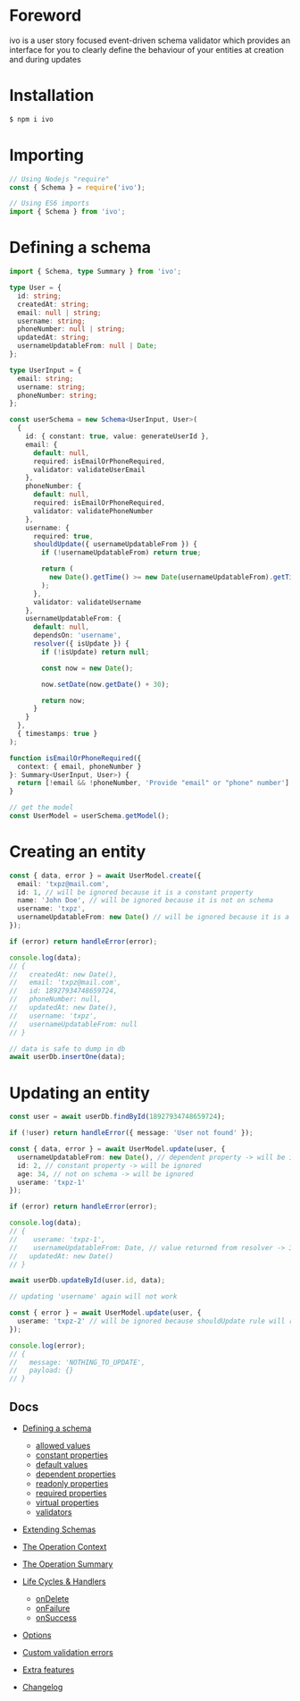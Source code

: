 # Foreword

ivo is a user story focused event-driven schema validator which provides an interface for you to clearly define the behaviour of your entities at creation and during updates

# Installation

```bash
$ npm i ivo
```

# Importing

```js
// Using Nodejs "require"
const { Schema } = require('ivo');

// Using ES6 imports
import { Schema } from 'ivo';
```

# Defining a schema

```ts
import { Schema, type Summary } from 'ivo';

type User = {
  id: string;
  createdAt: string;
  email: null | string;
  username: string;
  phoneNumber: null | string;
  updatedAt: string;
  usernameUpdatableFrom: null | Date;
};

type UserInput = {
  email: string;
  username: string;
  phoneNumber: string;
};

const userSchema = new Schema<UserInput, User>(
  {
    id: { constant: true, value: generateUserId },
    email: {
      default: null,
      required: isEmailOrPhoneRequired,
      validator: validateUserEmail
    },
    phoneNumber: {
      default: null,
      required: isEmailOrPhoneRequired,
      validator: validatePhoneNumber
    },
    username: {
      required: true,
      shouldUpdate({ usernameUpdatableFrom }) {
        if (!usernameUpdatableFrom) return true;

        return (
          new Date().getTime() >= new Date(usernameUpdatableFrom).getTime()
        );
      },
      validator: validateUsername
    },
    usernameUpdatableFrom: {
      default: null,
      dependsOn: 'username',
      resolver({ isUpdate }) {
        if (!isUpdate) return null;

        const now = new Date();

        now.setDate(now.getDate() + 30);

        return now;
      }
    }
  },
  { timestamps: true }
);

function isEmailOrPhoneRequired({
  context: { email, phoneNumber }
}: Summary<UserInput, User>) {
  return [!email && !phoneNumber, 'Provide "email" or "phone" number'] as const;
}

// get the model
const UserModel = userSchema.getModel();
```

# Creating an entity

```ts
const { data, error } = await UserModel.create({
  email: 'txpz@mail.com',
  id: 1, // will be ignored because it is a constant property
  name: 'John Doe', // will be ignored because it is not on schema
  username: 'txpz',
  usernameUpdatableFrom: new Date() // will be ignored because it is a dependent property
});

if (error) return handleError(error);

console.log(data);
// {
//   createdAt: new Date(),
//   email: 'txpz@mail.com',
//   id: 18927934748659724,
//   phoneNumber: null,
//   updatedAt: new Date(),
//   username: 'txpz',
//   usernameUpdatableFrom: null
// }

// data is safe to dump in db
await userDb.insertOne(data);
```

# Updating an entity

```ts
const user = await userDb.findById(18927934748659724);

if (!user) return handleError({ message: 'User not found' });

const { data, error } = await UserModel.update(user, {
  usernameUpdatableFrom: new Date(), // dependent property -> will be ignored
  id: 2, // constant property -> will be ignored
  age: 34, // not on schema -> will be ignored
  userame: 'txpz-1'
});

if (error) return handleError(error);

console.log(data);
// {
//    userame: 'txpz-1',
//    usernameUpdatableFrom: Date, // value returned from resolver -> 30days from now
//   updatedAt: new Date()
// }

await userDb.updateById(user.id, data);
```

```ts
// updating 'username' again will not work

const { error } = await UserModel.update(user, {
  userame: 'txpz-2' // will be ignored because shouldUpdate rule will return false
});

console.log(error);
// {
//   message: 'NOTHING_TO_UPDATE',
//   payload: {}
// }
```

## Docs

- [Defining a schema](./docs/v0.0.1/index.md#defining-a-schema)
  - [allowed values](./docs/v0.0.1/definitions/allowed-values.md#allowed-values)
  - [constant properties](./docs/v0.0.1/definitions/constants.md#constant-properties)
  - [default values](./docs/v0.0.1/definitions/defaults.md#default-values)
  - [dependent properties](./docs/v0.0.1/definitions/dependents.md#dependent-properties)
  - [readonly properties](./docs/v0.0.1/definitions/readonly.md#readonly-properties)
  - [required properties](./docs/v0.0.1/definitions/required.md#required-properties)
  - [virtual properties](./docs/v0.0.1/definitions/virtuals.md#virtual-properties)
  - [validators](./docs/v0.0.1/validators/index.md#validators)
- [Extending Schemas](./docs/v0.0.1/definitions/extend-schemas.md#extending-schemas)
- [The Operation Context](./docs/v0.0.1/life-cycles.md#the-operation-contextt)
- [The Operation Summary](./docs/v0.0.1/life-cycles.md#the-operation-summary)
- [Life Cycles & Handlers](./docs/v0.0.1/life-cycles.md#life-cycle-listeners)

  - [onDelete](./docs/v0.0.1/life-cycles.md#ondelete)
  - [onFailure](./docs/v0.0.1/life-cycles.md#onfailure)
  - [onSuccess](./docs/v0.0.1/life-cycles.md#onsuccess)

- [Options](./docs/v0.0.1/index.md#options)
- [Custom validation errors](./docs/v0.0.1/index.md#errortool)
- [Extra features](./docs/v0.0.1/life-cycles.md#context-options)

- [Changelog](./docs/CHANGELOG.md#changelog)
